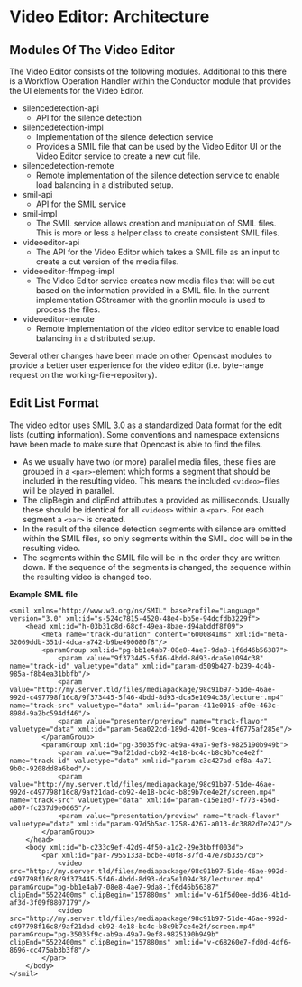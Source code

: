 # Video Editor: Architecture

## Modules Of The Video Editor

The Video Editor consists of the following modules. Additional to this there is a Workflow Operation Handler within the
Conductor module that provides the UI elements for the Video Editor.

* silencedetection-api
    * API for the silence detection
* silencedetection-impl
    * Implementation of the silence detection service
    * Provides a SMIL file that can be used by the Video Editor UI or the Video Editor service to create a new cut
      file.
* silencedetection-remote
    * Remote implementation of the silence detection service to enable load balancing in a distributed setup.
* smil-api
    * API for the SMIL service
* smil-impl
    * The SMIL service allows creation and manipulation of SMIL files. This is more or less a helper class to create
      consistent SMIL files.
* videoeditor-api
    * The API for the Video Editor which takes a SMIL file as an input to create a cut version of the media files.
* videoeditor-ffmpeg-impl
    * The Video Editor service creates new media files that will be cut based on the information provided in a SMIL
      file. In the current implementation GStreamer with the gnonlin module is used to process the files.
* videoeditor-remote
    * Remote implementation of the video editor service to enable load balancing in a distributed setup.

Several other changes have been made on other Opencast modules to provide a better user experience for the video
editor (i.e. byte-range request on the working-file-repository).

## Edit List Format

The video editor uses SMIL 3.0 as a standardized Data format for the edit lists (cutting information). Some conventions
and namespace extensions have been made to make sure that Opencast is able to find the files.

* As we usually have two (or more) parallel media files, these files are grouped in a `<par>`-element which forms a
  segment that should be included in the resulting video.  This means the included `<video>`-files will be played in
  parallel.
* The clipBegin and clipEnd attributes a provided as milliseconds. Usually these should be identical for all `<videos>`
  within a `<par>`.  For each segment a `<par>` is created.
* In the result of the silence detection segments with silence are omitted within the SMIL files, so only segments
  within the SMIL doc will be in the resulting video.
* The segments within the SMIL file will be in the order they are written down. If the sequence of the segments is
  changed, the sequence within the resulting video is changed too.

**Example SMIL file**

    <smil xmlns="http://www.w3.org/ns/SMIL" baseProfile="Language" version="3.0" xml:id="s-524c7815-4520-48e4-bb5e-94dcfdb3229f">
        <head xml:id="h-03b31c8d-68cf-49ea-8bae-d94abddf8f09">
            <meta name="track-duration" content="6000841ms" xml:id="meta-32069ddb-351d-4dca-a742-b9be490080f8"/>
            <paramGroup xml:id="pg-bb1e4ab7-08e8-4ae7-9da8-1f6d46b56387">
                <param value="9f373445-5f46-4bdd-8d93-dca5e1094c38" name="track-id" valuetype="data" xml:id="param-d509b427-b239-4c4b-985a-f8b4ea31bbfb"/>
                <param value="http://my.server.tld/files/mediapackage/98c91b97-51de-46ae-992d-c497798f16c8/9f373445-5f46-4bdd-8d93-dca5e1094c38/lecturer.mp4" name="track-src" valuetype="data" xml:id="param-411e0015-af0e-463c-898d-9a2bc594df46"/>
                <param value="presenter/preview" name="track-flavor" valuetype="data" xml:id="param-5ea022cd-189d-420f-9cea-4f6775af285e"/>
            </paramGroup>
            <paramGroup xml:id="pg-35035f9c-ab9a-49a7-9ef8-9825190b949b">
                <param value="9af21dad-cb92-4e18-bc4c-b8c9b7ce4e2f" name="track-id" valuetype="data" xml:id="param-c3c427ad-ef8a-4a71-9b0c-9208dd8a6bed"/>
                <param value="http://my.server.tld/files/mediapackage/98c91b97-51de-46ae-992d-c497798f16c8/9af21dad-cb92-4e18-bc4c-b8c9b7ce4e2f/screen.mp4" name="track-src" valuetype="data" xml:id="param-c15e1ed7-f773-456d-a007-fc237d9e0665"/>
                <param value="presentation/preview" name="track-flavor" valuetype="data" xml:id="param-97d5b5ac-1258-4267-a013-dc3882d7e242"/>
            </paramGroup>
        </head>
        <body xml:id="b-c233c9ef-42d9-4f50-a1d2-29e3bbff003d">
            <par xml:id="par-7955133a-bcbe-40f8-87fd-47e78b3357c0">
                <video src="http://my.server.tld/files/mediapackage/98c91b97-51de-46ae-992d-c497798f16c8/9f373445-5f46-4bdd-8d93-dca5e1094c38/lecturer.mp4" paramGroup="pg-bb1e4ab7-08e8-4ae7-9da8-1f6d46b56387" clipEnd="5522400ms" clipBegin="157880ms" xml:id="v-61f5d0ee-dd36-4b1d-af3d-3f09f8807179"/>
                <video src="http://my.server.tld/files/mediapackage/98c91b97-51de-46ae-992d-c497798f16c8/9af21dad-cb92-4e18-bc4c-b8c9b7ce4e2f/screen.mp4" paramGroup="pg-35035f9c-ab9a-49a7-9ef8-9825190b949b" clipEnd="5522400ms" clipBegin="157880ms" xml:id="v-c68260e7-fd0d-4df6-8696-cc475ab3b3f8"/>
            </par>
        </body>
    </smil>
